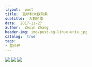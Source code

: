 ```yaml
---
layout:  post
title:  蓝桥杯大数阶乘
subtitle:  大数阶乘
data:  2017-11-27
author:  Zexin Zhang
header-img: img/post-bg-linux-unix.jpg  
catalog:  true
tags:
- 蓝桥杯
---
```

![](https://upload.cc/i/2mhxLz.png)
![](https://upload.cc/i/cs72hb.png)
![](https://upload.cc/i/zVmpfB.png)
